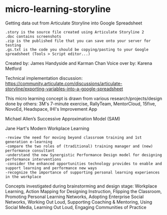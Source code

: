 # micro-learning-storyline
Getting data out from Articulate Storyline into Google Spreadsheet
	
	.story is the source file created using Articulate Storyline 2
	.doc contains screenshots
	.zip is the published file that you can save onto your server for testing
	.gs.txt is the code you should be copying/pasting to your Google spreadsheet (Tools > Script editor...)

Created by: James Handyside and Karman Chan
Voice over by: Karena Metford

Technical implementation discussion: 
https://community.articulate.com/discussions/articulate-storyline/exporting-variables-into-a-google-spreadsheet

This micro learning concept is drawn from various research/projects/design done by others: 3M's 7-minute exercise, RallyTeam, MentorCloud, 15five, NovoEd, Headspace, IHI's Improvement App

Michael Allen’s Successive Approximation Model (SAM)

Jane Hart's Modern Workplace Learning 

	-review the need for moving beyond classroom training and 1st generation e-learning
	-compare the two roles of (traditional) training manager and (new) performance consultant
	-understand the new Synergistic Performance Design model for designing performance interventions
	-consider the enhanced opportunities technology provides to enable and support learning and performance new ways
	-recognize the importance of supporting personal learning experiences in the workplace

Concepts investigated during brainstorming and design stage:
Workplace Learning,
Action Mapping for Designing Instruction,
Flipping the Classroom,
Promoting Personal Learning Networks,
Adopting Enterprise Social Networks,
Working Out Loud,
Supporting Coaching & Mentoring,
Using Social Media,
Learning Out Loud,
Engaging Communities of Practice
